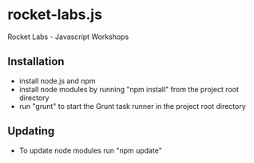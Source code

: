 # rocket-labs.js
Rocket Labs - Javascript Workshops

## Installation ##

* install node.js and npm
* install node modules by running "npm install" from the project root directory
* run "grunt" to start the Grunt task runner in the project root directory

## Updating ##

* To update node modules run "npm update"

